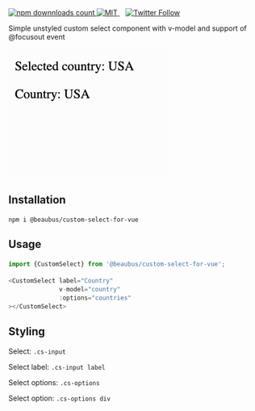 <a href="https://www.npmjs.com/package/@beaubus/custom-select-for-vue">
    <img src="https://img.shields.io/npm/dt/@beaubus/custom-select-for-vue?logo=npm" alt="npm downnloads count">
</a>

<a href="https://github.com/beaubus/custom-select-for-vue/blob/master/LICENSE">
    <img alt="MIT" src="https://img.shields.io/github/license/beaubus/custom-select-for-vue">
</a>
&nbsp;&nbsp;
<a href="https://twitter.com/intent/follow?screen_name=daily_web_dev">
    <img alt="Twitter Follow" src="https://img.shields.io/twitter/follow/daily_web_dev?style=social">
</a>

<br>

Simple unstyled custom select component with v-model and support of @focusout event


![](demo.gif)

## Installation
```shell
npm i @beaubus/custom-select-for-vue
```

## Usage
```js
import {CustomSelect} from '@beaubus/custom-select-for-vue';

<CustomSelect label="Country"
              v-model="country"
              :options="countries"
></CustomSelect>

```


## Styling
Select: `.cs-input`

Select label: `.cs-input label`

Select options: `.cs-options`

Select option: `.cs-options div`
